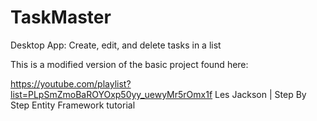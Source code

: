 # TaskMaster
Desktop App: Create, edit, and delete tasks in a list

This is a modified version of the basic project found here:

https://youtube.com/playlist?list=PLpSmZmoBaROYOxp50yy_uewyMr5rOmx1f
Les Jackson | Step By Step Entity Framework tutorial

